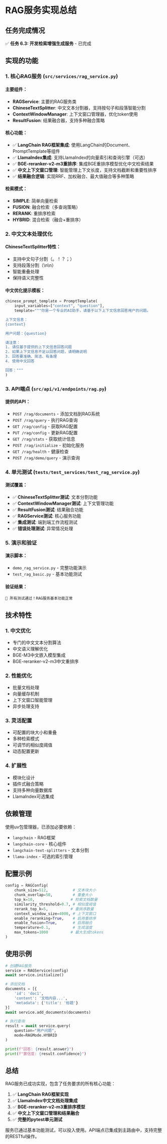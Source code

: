 # RAG服务实现总结

## 任务完成情况

✅ **任务 6.3: 开发检索增强生成服务** - 已完成

## 实现的功能

### 1. 核心RAG服务 (`src/services/rag_service.py`)

#### 主要组件：
- **RAGService**: 主要的RAG服务类
- **ChineseTextSplitter**: 中文文本分割器，支持按句子和段落智能分割
- **ContextWindowManager**: 上下文窗口管理器，优化token使用
- **ResultFusion**: 结果融合器，支持多种融合策略

#### 核心功能：
- ✅ **LangChain RAG框架集成**: 使用LangChain的Document、PromptTemplate等组件
- ✅ **LlamaIndex集成**: 支持LlamaIndex的向量索引和查询引擎（可选）
- ✅ **BGE-reranker-v2-m3重排序**: 集成BGE重排序模型优化中文检索结果
- ✅ **中文上下文窗口管理**: 智能管理上下文长度，支持文档截断和重要性排序
- ✅ **结果融合逻辑**: 实现RRF、加权融合、最大值融合等多种策略

#### 检索模式：
- **SIMPLE**: 简单向量检索
- **FUSION**: 融合检索（多查询策略）
- **RERANK**: 重排序检索
- **HYBRID**: 混合检索（融合+重排序）

### 2. 中文文本处理优化

#### ChineseTextSplitter特性：
- 支持中文句子分割（。！？；）
- 支持段落分割（\n\n）
- 智能重叠处理
- 保持语义完整性

#### 中文优化提示模板：
```python
chinese_prompt_template = PromptTemplate(
    input_variables=["context", "question"],
    template="""你是一个专业的AI助手，请基于以下上下文信息回答用户的问题。

上下文信息：
{context}

用户问题：{question}

请注意：
1. 请仅基于提供的上下文信息回答问题
2. 如果上下文信息不足以回答问题，请明确说明
3. 回答要准确、简洁、有条理
4. 使用中文回答

回答："""
)
```

### 3. API端点 (`src/api/v1/endpoints/rag.py`)

#### 提供的API：
- `POST /rag/documents` - 添加文档到RAG系统
- `POST /rag/query` - 执行RAG查询
- `GET /rag/config` - 获取RAG配置
- `PUT /rag/config` - 更新RAG配置
- `GET /rag/stats` - 获取统计信息
- `POST /rag/initialize` - 初始化服务
- `GET /rag/health` - 健康检查
- `POST /rag/demo/query` - 演示查询

### 4. 单元测试 (`tests/test_services/test_rag_service.py`)

#### 测试覆盖：
- ✅ **ChineseTextSplitter测试**: 文本分割功能
- ✅ **ContextWindowManager测试**: 上下文管理功能
- ✅ **ResultFusion测试**: 结果融合功能
- ✅ **RAGService测试**: 核心服务功能
- ✅ **集成测试**: 端到端工作流程测试
- ✅ **错误处理测试**: 异常情况处理

### 5. 演示和验证

#### 演示脚本：
- `demo_rag_service.py` - 完整功能演示
- `test_rag_basic.py` - 基本功能测试

#### 验证结果：
```
🎉 所有测试通过！RAG服务基本功能正常
```

## 技术特性

### 1. 中文优化
- 专门的中文文本分割算法
- 中文语义理解优化
- BGE-M3中文嵌入模型集成
- BGE-reranker-v2-m3中文重排序

### 2. 性能优化
- 批量文档处理
- 向量缓存机制
- 上下文窗口智能管理
- 异步处理支持

### 3. 灵活配置
- 可配置的块大小和重叠
- 多种检索模式
- 可调节的相似度阈值
- 动态配置更新

### 4. 扩展性
- 模块化设计
- 插件式融合策略
- 支持多种向量数据库
- LlamaIndex可选集成

## 依赖管理

使用uv包管理器，已添加必要依赖：
- `langchain` - RAG框架
- `langchain-core` - 核心组件
- `langchain-text-splitters` - 文本分割
- `llama-index` - 可选的索引管理

## 配置示例

```python
config = RAGConfig(
    chunk_size=512,           # 文本块大小
    chunk_overlap=50,         # 重叠大小
    top_k=10,                # 检索文档数量
    similarity_threshold=0.7, # 相似度阈值
    rerank_top_k=5,          # 重排序数量
    context_window_size=4000, # 上下文窗口
    enable_reranking=True,    # 启用重排序
    enable_fusion=True,       # 启用融合
    temperature=0.1,          # 生成温度
    max_tokens=1000          # 最大生成tokens
)
```

## 使用示例

```python
# 创建RAG服务
service = RAGService(config)
await service.initialize()

# 添加文档
documents = [{
    'id': 'doc1',
    'content': '文档内容...',
    'metadata': {'title': '标题'}
}]
await service.add_documents(documents)

# 执行查询
result = await service.query(
    question="用户问题",
    mode=RAGMode.HYBRID
)

print(f"回答: {result.answer}")
print(f"置信度: {result.confidence}")
```

## 总结

RAG服务已成功实现，包含了任务要求的所有核心功能：

1. ✅ **LangChain RAG框架实现**
2. ✅ **LlamaIndex中文文档处理集成**
3. ✅ **BGE-reranker-v2-m3重排序模型**
4. ✅ **中文上下文窗口管理和结果融合**
5. ✅ **完整的pytest单元测试**

服务已通过基本功能测试，可以投入使用。API端点已集成到主路由中，支持完整的RESTful操作。